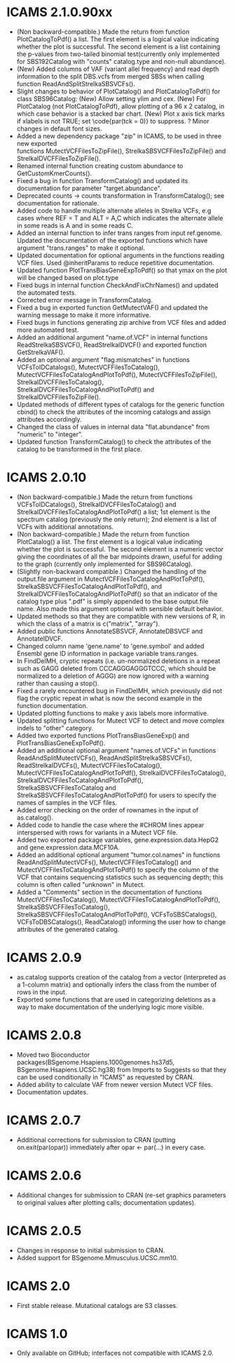 # ICAMS 2.1.0.90xx
* (Non backward-compatible.) Made the return from function PlotCatalogToPdf() a
  list. The first element is a logical value indicating whether the plot is
  successful. The second element is a list containing the p-values from two-tailed 
  binomial test(currently only implemented for SBS192Catalog with "counts" catalog.type
  and non-null abundance).
* (New) Added columns of VAF (variant allel frequency) and read depth information
  to the split DBS.vcfs from merged SBSs when calling function
  ReadAndSplitStrelkaSBSVCFs().
* Slight changes to behavior of PlotCatalog() and PlotCatalogToPdf() for class
  SBS96Catalog: (New) Allow setting ylim and cex.
  (New) For PlotCatalog (not PlotCatalogToPdf), allow plotting of a 96 x 2 catalog,
  in which case behavior is a stacked
  bar chart. (New) Plot x axis tick marks if xlabels is not TRUE; set
  \code{par(tck = 0)} to suppress. 
  ? Minor changes in default font sizes.
* Added a new dependency package "zip" in ICAMS, to be used in three new exported  
  functions MutectVCFFilesToZipFile(), StrelkaSBSVCFFilesToZipFile() and 
  StrelkaIDVCFFilesToZipFile(). 
* Renamed internal function creating custom abundance to GetCustomKmerCounts().
* Fixed a bug in function TransformCatalog() and updated its documentation
  for parameter "target.abundance".
* Deprecated counts -> counts transformation in TransformCatalog(); see documentation
  for rationale.
* Added code to handle multiple alternate alleles in Strelka VCFs, e.g cases 
  where REF = T and ALT = A,C which indicates the alternate allele in some reads
  is A and in some reads C.
* Added an internal function to infer trans ranges from input ref.genome.
  Updated the documentation of the exported functions which have argument "trans.ranges"
  to make it optional.
* Updated documentation for optional arguments in the functions reading VCF files.
  Used @inheritParams to reduce repetitive documentation.
* Updated function PlotTransBiasGeneExpToPdf() so that ymax on the plot will be changed 
based on plot.type
* Fixed bugs in internal function CheckAndFixChrNames() and updated the automated tests.
* Corrected error message in TransformCatalog.
* Fixed a bug in exported function GetMutectVAF() and updated the warning
  message to make it more informative. 
* Fixed bugs in functions generating zip archive from VCF files and added 
  more automated test. 
* Added an additional argument "name.of.VCF" in internal functions 
  ReadStrelkaSBSVCF(), ReadStrelkaIDVCF() and exported function GetStrelkaVAF().
* Added an optional argument "flag.mismatches" in functions VCFsToIDCatalogs(),
  MutectVCFFilesToCatalog(), MutectVCFFilesToCatalogAndPlotToPdf(),
  MutectVCFFilesToZipFile(), StrelkaIDVCFFilesToCatalog(),
  StrelkaIDVCFFilesToCatalogAndPlotToPdf() and StrelkaIDVCFFilesToZipFile().
* Updated methods of different types of catalogs for the generic function cbind()
  to check the attributes of the incoming catalogs and assign attributes accordingly.
* Changed the class of values in internal data "flat.abundance" from "numeric" to
  "integer".
* Updated function TransformCatalog() to check the attributes of the catalog to be 
  transformed in the first place.

# ICAMS 2.0.10
* (Non backward-compatible.) 
  Made the return from functions VCFsToIDCatalogs(), StrelkaIDVCFFilesToCatalog()
  and StrelkaIDVCFFilesToCatalogAndPlotToPdf() a list; 1st element is the
  spectrum catalog (previously the only return); 2nd element is a list of
  VCFs with additional annotations.
* (Non backward-compatible.) 
  Made the return from function PlotCatalog() a list. The first element is 
  a logical value indicating whether the plot is successful. The second element 
  is a numeric vector giving the coordinates of all the bar midpoints drawn,
  useful for adding to the graph (currently only implemented for SBS96Catalog).
* (Slightly non-backward compatible.) Changed the handling of the output.file argument in
  MutectVCFFilesToCatalogAndPlotToPdf(), StrelkaSBSVCFFilesToCatalogAndPlotToPdf(), 
  and StrelkaIDVCFFilesToCatalogAndPlotToPdf()
  so that an indicator of the catalog type plus ".pdf" is simply
  appended to the base output.file name. Also made this argument
  optional with sensible default behavior.
* Updated methods so that they are compatible with new versions of
  R, in which the class of a matrix is c("matrix", "array").
* Added public functions AnnotateSBSVCF, AnnotateDBSVCF and
  AnnotateIDVCF.
* Changed column name 'gene.name' to 'gene.symbol' and added Ensembl gene ID 
  information in package variable trans.ranges. 
* In FindDelMH, cryptic repeats (i.e. un-normalized deletions in a repeat 
  such as GAGG deleted from CCCAGGGAGGGTCCC, which should be normalized
  to a deletion of AGGG) are now ignored with a warning rather than
  causing a stop().
* Fixed a rarely encountered bug in FindDelMH, which previously did not flag the
  cryptic repeat in what is now the second example in the function documentation.
* Updated plotting functions to make y axis labels more informative.
* Updated splitting functions for Mutect VCF to detect and move complex
  indels to "other" category.
* Added two exported functions PlotTransBiasGeneExp() and  PlotTransBiasGeneExpToPdf().
* Added an additional optional argument "names.of.VCFs" in functions
  ReadAndSplitMutectVCFs(), ReadAndSplitStrelkaSBSVCFs(), ReadStrelkaIDVCFs(),
  MutectVCFFilesToCatalog(), MutectVCFFilesToCatalogAndPlotToPdf(),
  StrelkaIDVCFFilesToCatalog(), StrelkaIDVCFFilesToCatalogAndPlotToPdf(),
  StrelkaSBSVCFFilesToCatalog and StrelkaSBSVCFFilesToCatalogAndPlotToPdf()
  for users to specify the names of samples in the VCF files.
* Added error checking on the order of rownames in the input of as.catalog().
* Added code to handle the case where the #CHROM lines appear
  interspersed with rows for variants in a Mutect VCF file.
* Added two exported package variables, gene.expression.data.HepG2 and
  gene.expression.data.MCF10A.
* Added an additional optional argument "tumor.col.names" in functions
  ReadAndSplitMutectVCFs(), MutectVCFFilesToCatalog() and
  MutectVCFFilesToCatalogAndPlotToPdf() to specify the column of the VCF
  that contains sequencing statistics such as sequencing depth; this column
  is often called "unknown" in Mutect.
* Added a "Comments" section in the documentation of functions     
  MutectVCFFilesToCatalog(),
  MutectVCFFilesToCatalogAndPlotToPdf(), StrelkaSBSVCFFilesToCatalog(),
  StrelkaSBSVCFFilesToCatalogAndPlotToPdf(), VCFsToSBSCatalogs(),
  VCFsToDBSCatalogs(), ReadCatalog() informing the user how to change
  attributes of the generated catalog.

# ICAMS 2.0.9
* as.catalog supports creation of the catalog from a vector (interpreted
  as a 1-column matrix) and optionally infers the class from the
  number of rows in the input.
* Exported some functions that are used in categorizing deletions as 
  a way to make documentation of the underlying logic more visible.

# ICAMS 2.0.8
* Moved two Bioconductor packages(BSgenome.Hsapiens.1000genomes.hs37d5, 
  BSgenome.Hsapiens.UCSC.hg38) from Imports to Suggests so that they can
  be used conditionally in "ICAMS" as requested by CRAN.
* Added ability to calculate VAF from newer version Mutect VCF files.
* Documentation updates.

# ICAMS 2.0.7
* Additional corrections for submission to CRAN
  (putting on.exit(par(opar)) immediately after
  opar <- par(...)
  in every case.

# ICAMS 2.0.6
* Additional changes for submission to CRAN (re-set
  graphics parameters to original values after plotting
  calls; documentation updates).

# ICAMS 2.0.5
* Changes in response to initial submission to CRAN.
* Added support for BSgenome.Mmusculus.UCSC.mm10. 

# ICAMS 2.0
* First stable release. Mutational catalogs are S3 classes.

# ICAMS 1.0
* Only available on GitHub; interfaces not compatible with ICAMS 2.0.

